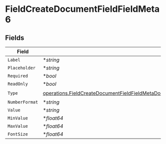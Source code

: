 # FieldCreateDocumentFieldFieldMeta6


## Fields

| Field                                                                                                                                                                                                                          | Type                                                                                                                                                                                                                           | Required                                                                                                                                                                                                                       | Description                                                                                                                                                                                                                    |
| ------------------------------------------------------------------------------------------------------------------------------------------------------------------------------------------------------------------------------ | ------------------------------------------------------------------------------------------------------------------------------------------------------------------------------------------------------------------------------ | ------------------------------------------------------------------------------------------------------------------------------------------------------------------------------------------------------------------------------ | ------------------------------------------------------------------------------------------------------------------------------------------------------------------------------------------------------------------------------ |
| `Label`                                                                                                                                                                                                                        | **string*                                                                                                                                                                                                                      | :heavy_minus_sign:                                                                                                                                                                                                             | N/A                                                                                                                                                                                                                            |
| `Placeholder`                                                                                                                                                                                                                  | **string*                                                                                                                                                                                                                      | :heavy_minus_sign:                                                                                                                                                                                                             | N/A                                                                                                                                                                                                                            |
| `Required`                                                                                                                                                                                                                     | **bool*                                                                                                                                                                                                                        | :heavy_minus_sign:                                                                                                                                                                                                             | N/A                                                                                                                                                                                                                            |
| `ReadOnly`                                                                                                                                                                                                                     | **bool*                                                                                                                                                                                                                        | :heavy_minus_sign:                                                                                                                                                                                                             | N/A                                                                                                                                                                                                                            |
| `Type`                                                                                                                                                                                                                         | [operations.FieldCreateDocumentFieldFieldMetaDocumentsFieldsResponse200ApplicationJSONResponseBodyType](../../models/operations/fieldcreatedocumentfieldfieldmetadocumentsfieldsresponse200applicationjsonresponsebodytype.md) | :heavy_check_mark:                                                                                                                                                                                                             | N/A                                                                                                                                                                                                                            |
| `NumberFormat`                                                                                                                                                                                                                 | **string*                                                                                                                                                                                                                      | :heavy_minus_sign:                                                                                                                                                                                                             | N/A                                                                                                                                                                                                                            |
| `Value`                                                                                                                                                                                                                        | **string*                                                                                                                                                                                                                      | :heavy_minus_sign:                                                                                                                                                                                                             | N/A                                                                                                                                                                                                                            |
| `MinValue`                                                                                                                                                                                                                     | **float64*                                                                                                                                                                                                                     | :heavy_minus_sign:                                                                                                                                                                                                             | N/A                                                                                                                                                                                                                            |
| `MaxValue`                                                                                                                                                                                                                     | **float64*                                                                                                                                                                                                                     | :heavy_minus_sign:                                                                                                                                                                                                             | N/A                                                                                                                                                                                                                            |
| `FontSize`                                                                                                                                                                                                                     | **float64*                                                                                                                                                                                                                     | :heavy_minus_sign:                                                                                                                                                                                                             | N/A                                                                                                                                                                                                                            |